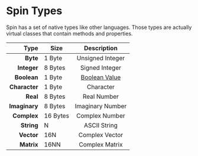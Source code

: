 
# Spin Types

Spin has a set of native types like other languages.
Those types are actually virtual classes that
contain methods and properties.

|          Type | Size       | Description      |
|--------------:|------------|:----------------:|
|      **Byte** | 1 Byte   | Unsigned Integer |
|   **Integer** | 8 Bytes  | Signed Integer   |
|   **Boolean** | 1 Byte   | [Boolean Value](Types/Boolean.md) |
| **Character** | 1 Byte   | Character        |
|      **Real** | 8 Bytes  | Real Number      |
| **Imaginary** | 8 Bytes  | Imaginary Number |
|   **Complex** | 16 Bytes | Complex Number   |
|    **String** | N        | ASCII String     |
|    **Vector** | 16N      | Complex Vector   |
|    **Matrix** | 16NN    | Complex Matrix   |

